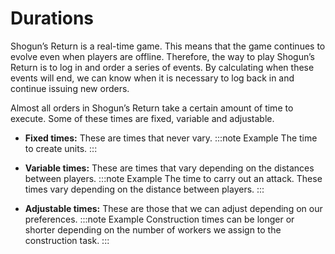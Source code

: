 # Durations

Shogun’s Return is a real-time game. This means that the game continues to evolve even when players are offline. Therefore, the way to play Shogun’s Return is to log in and order a series of events. By calculating when these events will end, we can know when it is necessary to log back in and continue issuing new orders.

Almost all orders in Shogun’s Return take a certain amount of time to execute. Some of these times are fixed, variable and adjustable.

- **Fixed times:** These are times that never vary. 
:::note Example
The time to create units.<!--, the time to activate and recharge a political action or the time to create a samurai. These times are only reduced by the effects of magistrates. -->
:::

- **Variable times:** These are times that vary depending on the distances between players.
:::note Example
The time to carry out an attack<!-- , an army movement, a ninja mission or a resource shipment -->. These times vary depending on the distance between players.
:::

- **Adjustable times:** These are those that we can adjust depending on our preferences. 
:::note Example
Construction times can be longer or shorter depending on the number of workers we assign to the construction task.
:::